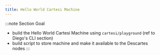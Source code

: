 ```yaml
---
title: Hello World Cartesi Machine
---
```


:::note Section Goal
- build the Hello World Cartesi Machine using `cartesi/playground` (ref to Diego's CLI section)
- build script to store machine and make it available to the Descartes nodes
:::
